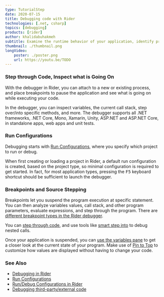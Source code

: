 ```yaml
---
type: TutorialStep
date: 2020-07-15
title: Debugging code with Rider
technologies: [.net, csharp]
topics: [debugging]
products: [rider]
author: khalidabuhakmeh
subtitle: Examine the runtime behavior of your application, identify problematic code, run through code step by step.
thumbnail: ./thumbnail.png
longVideo: 
    poster: ./poster.png
    url: https://youtu.be/TODO
---
```


### Step through Code, Inspect what is Going On

With the debugger in Rider, you can attach to a new or existing process, and place breakpoints to pause the application
and see what is going on while executing your code.

In the debugger, you can inspect variables, the current call stack, step over/into specific methods, and more. The debugger
supports all .NET frameworks, .NET Core, Mono, Xamarin, Unity, ASP.NET and ASP.NET Core, in standalone apps, web apps
and unit tests.

### Run Configurations

Debugging starts with [Run Configurations](https://www.jetbrains.com/help/rider/Run_Debug_Configuration.html), where you
specify which project to run or debug.

When first creating or loading a project in Rider, a default run configuration is created, based on the project type, so
minimal configuration is required to get started. In fact, for most application types, pressing the <kbd>F5</kbd> keyboard
shortcut should be sufficient to launch the debugger.

### Breakpoints and Source Stepping

Breakpoints let you suspend the program execution at specific statement. You can then analyze variables values, call stack,
and other program parameters, evaluate expressions, and step through the program. There are [different breakpoint types in the Rider debugger](https://www.jetbrains.com/help/rider/Using_Breakpoints.html).

You can [step through code](https://www.jetbrains.com/help/rider/Stepping_Through_the_Program.html), and use tools like
[smart step into](https://www.jetbrains.com/help/rider/Stepping_Through_the_Program.html#smart_step_into) to debug nested calls.

Once your application is suspended, you can [use the variables pane](https://www.jetbrains.com/help/rider/Inspecting_Variables.html)
to get a closer look at the current state of your program. Make use of [Pin to Top](https://www.jetbrains.com/help/rider/Inspecting_Variables.html#pinned_items)
to customize how values are displayed without having to change your code.

### See Also

- [Debugging in Rider](https://www.jetbrains.com/help/rider/Debugging_Code.html)
- [Run Configurations](https://www.jetbrains.com/help/rider/Run_Debug_Configuration.html)
- [Run/Debug Configurations in Rider](https://blog.jetbrains.com/dotnet/2017/08/23/rundebug-configurations-rider/)
- [Debugging third-party/external code](https://blog.jetbrains.com/dotnet/2017/12/20/debugging-third-party-code-rider/)